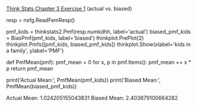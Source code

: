 [Think Stats Chapter 3 Exercise 1](http://greenteapress.com/thinkstats2/html/thinkstats2004.html#toc31) (actual vs. biased)

>> 
resp = nsfg.ReadFemResp()

pmf_kids = thinkstats2.Pmf(resp.numkdhh, label='actual')
biased_pmf_kids = BiasPmf(pmf_kids, label='biased')
thinkplot.PrePlot(2)
thinkplot.Pmfs([pmf_kids, biased_pmf_kids])
thinkplot.Show(xlabel='kids in a family', ylabel='PMF')



def PmfMean(pmf):
    pmf_mean = 0
    for x, p in pmf.Items():
        pmf_mean += x * p
    return pmf_mean

print('Actual Mean:', PmfMean(pmf_kids))
print('Biased Mean:', PmfMean(biased_pmf_kids))

Actual Mean: 1.024205155043831
Biased Mean: 2.403679100664282
